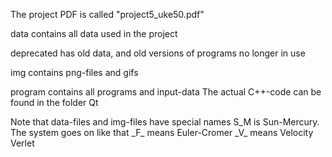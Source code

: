 The project PDF is called "project5_uke50.pdf"

data contains all data used in the project

deprecated has old data, and old versions of programs no longer in use

img contains png-files and gifs

program contains all programs and input-data
The actual C++-code can be found in the folder Qt

Note that data-files and img-files have special names
S\_M is Sun-Mercury. The system goes on like that
\_F\_ means Euler-Cromer
\_V\_ means Velocity Verlet
